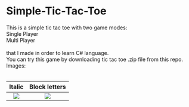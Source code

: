 # Simple-Tic-Tac-Toe
This is a simple tic tac toe with two game modes:<br>Single Player<br> Multi Player <br><br>that I made in order to learn C# language.
<br>
You can try this game by downloading tic tac toe .zip file from this repo.<br>
Images:<br><br>

 Italic             |  Block letters |
:-------------------------:|:-------------------------:
![](https://i.imgur.com/kiCBE2x.png) | ![](https://i.imgur.com/Nm6IJom.png)
